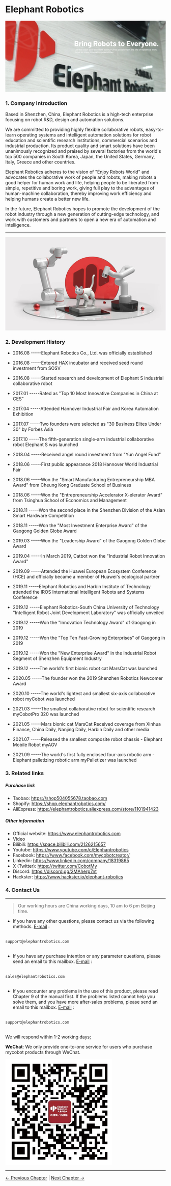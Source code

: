 # Elephant Robotics

![Company Introduction](10.images/公司介绍.png)

### 1. Company Introduction

Based in Shenzhen, China, Elephant Robotics is a high-tech enterprise focusing on robot R&D, design and automation solutions.

We are committed to providing highly flexible collaborative robots, easy-to-learn operating systems and intelligent automation solutions for robot education and scientific research institutions, commercial scenarios and industrial production. Its product quality and smart solutions have been unanimously recognized and praised by several factories from the world's top 500 companies in South Korea, Japan, the United States, Germany, Italy, Greece and other countries.

Elephant Robotics adheres to the vision of "Enjoy Robots World" and advocates the collaborative work of people and robots, making robots a good helper for human work and life, helping people to be liberated from simple, repetitive and boring work, giving full play to the advantages of human-machine collaboration, thereby improving work efficiency and helping humans create a better new life.

In the future, Elephant Robotics hopes to promote the development of the robot industry through a new generation of cutting-edge technology, and work with customers and partners to open a new era of automation and intelligence.

---
![Company History](10.images/公司历程.jpg)

### 2. Development History

- 2016.08 -----Elephant Robotics Co., Ltd. was officially established

- 2016.08 -----Entered HAX incubator and received seed round investment from SOSV

- 2016.08 -----Started research and development of Elephant S industrial collaborative robot

- 2017.01 -----Rated as "Top 10 Most Innovative Companies in China at CES"

- 2017.04 -----Attended Hannover Industrial Fair and Korea Automation Exhibition

- 2017.07 -----Two founders were selected as "30 Business Elites Under 30" by Forbes Asia

- 2017.10 -----The fifth-generation single-arm industrial collaborative robot Elephant S was launched

- 2018.04 -----Received angel round investment from "Yun Angel Fund"

- 2018.06 -----First public appearance 2018 Hannover World Industrial Fair
- 2018.06 -----Won the "Smart Manufacturing Entrepreneurship MBA Award" from Cheung Kong Graduate School of Business
- 2018.06 -----Won the "Entrepreneurship Accelerator X-elerator Award" from Tsinghua School of Economics and Management
- 2018.11 -----Won the second place in the Shenzhen Division of the Asian Smart Hardware Competition
- 2018.11 -----Won the "Most Investment Enterprise Award" of the Gaogong Golden Globe Award
- 2019.03 -----Won the "Leadership Award" of the Gaogong Golden Globe Award
- 2019.04 -----In March 2019, Catbot won the "Industrial Robot Innovation Award"
- 2019.09 -----Attended the Huawei European Ecosystem Conference (HCE) and officially became a member of Huawei's ecological partner
- 2019.11 -----Elephant Robotics and Harbin Institute of Technology attended the IROS International Intelligent Robots and Systems Conference
- 2019.12 -----Elephant Robotics-South China University of Technology "Intelligent Robot Joint Development Laboratory" was officially unveiled
- 2019.12 -----Won the "Innovation Technology Award" of Gaogong in 2019
- 2019.12 -----Won the "Top Ten Fast-Growing Enterprises" of Gaogong in 2019
- 2019.12 -----Won the "New Enterprise Award" in the Industrial Robot Segment of Shenzhen Equipment Industry
- 2019.12 -----The world's first bionic robot cat MarsCat was launched
- 2020.05 -----The founder won the 2019 Shenzhen Robotics Newcomer Award
- 2020.10 -----The world's lightest and smallest six-axis collaborative robot myCobot was launched
- 2021.03 -----The smallest collaborative robot for scientific research myCobotPro 320 was launched
- 2021.05 -----Mars bionic cat MarsCat Received coverage from Xinhua Finance, China Daily, Nanjing Daily, Harbin Daily and other media
- 2021.07 -----Released the smallest composite robot chassis - Elephant Mobile Robot myAGV
- 2021.09 -----The world's first fully enclosed four-axis robotic arm - Elephant palletizing robotic arm myPalletizer was launched

### 3. Related links
##### Purchase link
- Taobao: https://shop504055678.taobao.com
- Shopify: https://shop.elephantrobotics.com/
- AliExpress: https://elephantrobotics.aliexpress.com/store/1101941423
##### Other information
- Official website: https://www.elephantrobotics.com
- Video
- Bilibili: https://space.bilibili.com/2126215657
- Youtube: https://www.youtube.com/c/Elephantrobotics
- Facebook: https://www.facebook.com/mycobotcreator/
- Linkedin: https://www.linkedin.com/company/18319865
- X (Twitter): https://twitter.com/CobotMy
- Discord: https://discord.gg/2MAherp7nt
- Hackster: https://www.hackster.io/elephant-robotics

### 4. Contact Us
---

> Our working hours are China working days, 10 am to 6 pm Beijing time.

- If you have any other questions, please contact us via the following methods.
[E-mail](support@elephantrobotics.com) :

<pre>
<code class="copyable">
support@elephantrobotics.com
</code>
</pre>
- If you have any purchase intention or any parameter questions, please send an email to this mailbox.
[E-mail](sales@elephantrobotics.com) :

<pre>
<code class="copyable">
sales@elephantrobotics.com
</code>
</pre>

- If you encounter any problems in the use of this product, please read Chapter 9 of the manual first. If the problems listed cannot help you solve them, and you have more after-sales problems, please send an email to this mailbox.
[E-mail](support@elephantrobotics.com) :

<pre>
<code class="copyable">
support@elephantrobotics.com
</code>
</pre>

We will respond within 1-2 working days;

**WeChat**:
We only provide one-to-one service for users who purchase mycobot products through WeChat.

![WeChat Service](10.images/WeChat-Code.jpg)

---

[← Previous Chapter](../4-FunctionsAndApplications/7-SuccessfulCases/7-SuccessfulCases.md) | [Next Chapter →](../5-Acknowledgments/5-Acknowledgments.md)